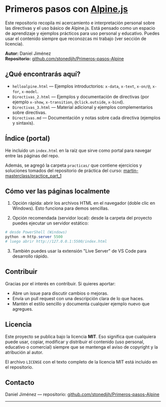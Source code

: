 
# Primeros pasos con [Alpine.js](https://alpinejs.dev/)

Este repositorio recopila mi acercamiento e interpretación personal sobre las directivas y el uso básico de Alpine.js. Está pensado como un espacio de aprendizaje y ejemplos prácticos para uso personal y educativo. Puedes usar el contenido siempre que reconozcas mi trabajo (ver sección de licencia).

**Autor:** Daniel Jiménez  
**Repositorio:** [github.com/stonedjjh/Primeros-pasos-Alpine](https://github.com/stonedjjh/Primeros-pasos-Alpine)

## ¿Qué encontrarás aquí?

- `helloalpine.html` — Ejemplos introductorios: `x-data`, `x-text`, `x-on/@`, `x-for`, `x-model`.
- `Directivas_2.html` — Ejemplos y documentación de directivas (por ejemplo `x-show`, `x-transition`, `@click.outside`, `x-bind`).
- `Directivas_3.html` — Material adicional y ejemplos complementarios sobre directivas.
- `Directivas.md` — Documentación y notas sobre cada directiva (ejemplos y sintaxis).

## Índice (portal)

He incluido un `index.html` en la raíz que sirve como portal para navegar entre las páginas del repo.

Además, se agregó la carpeta `practicas/` que contiene ejercicios y soluciones tomados del repositorio de práctica del curso: [martin-masterclass/practice_part_1](https://github.com/martin-masterclass/-martin-masterclass-alpinejs_v3_course/tree/main/practice_part_1)

## Cómo ver las páginas localmente

1. Opción rápida: abrir los archivos HTML en el navegador (doble clic en Windows). Esto funciona para demos sencillas.

2. Opción recomendada (servidor local): desde la carpeta del proyecto puedes ejecutar un servidor estático:

```powershell
# desde PowerShell (Windows)
python -m http.server 5500
# luego abrir http://127.0.0.1:5500/index.html
```

3. También puedes usar la extensión "Live Server" de VS Code para desarrollo rápido.

## Contribuir

Gracias por el interés en contribuir. Si quieres aportar:

- Abre un issue para discutir cambios o mejoras.
- Envía un pull request con una descripción clara de lo que haces.
- Mantén el estilo sencillo y documenta cualquier ejemplo nuevo que agregues.

## Licencia

Este proyecto se publica bajo la licencia **MIT**. Eso significa que cualquiera puede usar, copiar, modificar y distribuir el contenido (uso personal, educativo o comercial) siempre que se mantenga el aviso de copyright y la atribución al autor.

El archivo `LICENSE` con el texto completo de la licencia MIT está incluido en el repositorio.

## Contacto

Daniel Jiménez — repositorio: [github.com/stonedjjh/Primeros-pasos-Alpine](https://github.com/stonedjjh/Primeros-pasos-Alpine)

---
